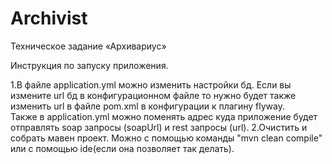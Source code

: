 # Archivist
Техничесĸое задание «Архивариус»

Инструкция по запуску приложения.

1.В файле application.yml можно изменить настройки бд. 
Если вы измените url бд в конфигурационном файле то нужно будет также изменить url в файле pom.xml в конфигурации к плагину flyway.  
Также в application.yml можно поменять адрес куда приложение будет отправлять soap запросы (soapUrl)
и rest запросы (url).
2.Очистить и собрать мавен проект. Можно с помощью команды "mvn clean compile" или с помощью ide(если она позволяет так делать).
